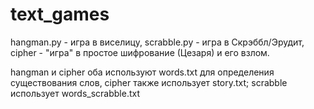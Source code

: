 # text_games

hangman.py - игра в виселицу, scrabble.py - игра в Скрэббл/Эрудит, cipher - "игра" в простое шифрование (Цезаря) и его взлом.

hangman и cipher оба используют words.txt для определения существования слов, cipher также использует story.txt;
scrabble использует words_scrabble.txt
